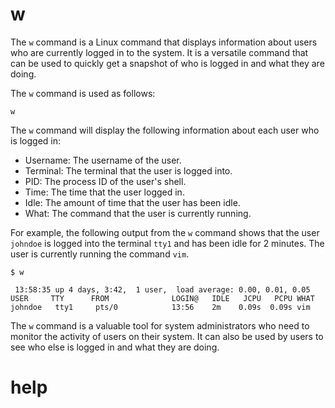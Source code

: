 # w

The `w` command is a Linux command that displays information about users who are currently logged in to the system. It is a versatile command that can be used to quickly get a snapshot of who is logged in and what they are doing.

The `w` command is used as follows:

```
w
```

The `w` command will display the following information about each user who is logged in:

* Username: The username of the user.
* Terminal: The terminal that the user is logged into.
* PID: The process ID of the user's shell.
* Time: The time that the user logged in.
* Idle: The amount of time that the user has been idle.
* What: The command that the user is currently running.

For example, the following output from the `w` command shows that the user `johndoe` is logged into the terminal `tty1` and has been idle for 2 minutes. The user is currently running the command `vim`.

```
$ w

 13:58:35 up 4 days, 3:42,  1 user,  load average: 0.00, 0.01, 0.05
USER     TTY      FROM              LOGIN@   IDLE   JCPU   PCPU WHAT
johndoe   tty1     pts/0            13:56    2m    0.09s  0.09s vim
```

The `w` command is a valuable tool for system administrators who need to monitor the activity of users on their system. It can also be used by users to see who else is logged in and what they are doing.



# help 

```

```
